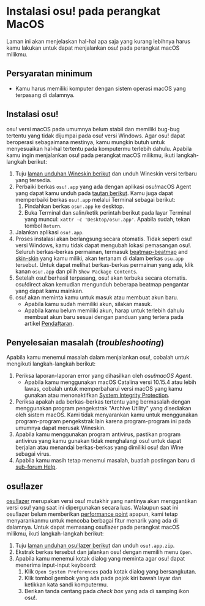# Instalasi osu! pada perangkat MacOS

Laman ini akan menjelaskan hal-hal apa saja yang kurang lebihnya harus kamu lakukan untuk dapat menjalankan osu! pada perangkat macOS milikmu.

## Persyaratan minimum

- Kamu harus memiliki komputer dengan sistem operasi macOS yang terpasang di dalamnya.

## Instalasi osu!

osu! versi macOS pada umumnya belum stabil dan memiliki bug-bug tertentu yang tidak dijumpai pada osu! versi Windows. Agar osu! dapat beroperasi sebagaimana mestinya, kamu mungkin butuh untuk menyesuaikan hal-hal tertentu pada komputermu terlebih dahulu. Apabila kamu ingin menjalankan osu! pada perangkat macOS milikmu, ikuti langkah-langkah berikut:

1. Tuju [laman unduhan Wineskin berikut](https://osu.ppy.sh/community/forums/topics/1106057) dan unduh Wineskin versi terbaru yang tersedia.
2. Perbaiki berkas `osu!.app` yang ada dengan aplikasi osu!macOS Agent yang dapat kamu unduh pada [tautan berikut](https://osu.ppy.sh/community/forums/topics/1036678). Kamu juga dapat memperbaiki berkas `osu!.app` melalui Terminal sebagai berikut:
   1. Pindahkan berkas `osu!.app` ke desktop.
   2. Buka Terminal dan salin/ketik perintah berikut pada layar Terminal yang muncul: `xattr -c 'Desktop/osu!.app'`. Apabila sudah, tekan tombol `Return`.  
3. Jalankan aplikasi `osu!.app`.
4. Proses instalasi akan berlangsung secara otomatis. Tidak seperti osu! versi Windows, kamu tidak dapat mengubah lokasi pemasangan osu!. Seluruh berkas-berkas permainan, termasuk [beatmap-beatmap](/wiki/Beatmap) and [skin-skin](/wiki/Skin) yang kamu miliki, akan tertanam di dalam berkas `osu.app` tersebut. Untuk dapat melihat berkas-berkas permainan yang ada, klik kanan `osu!.app` dan pilih `Show Package Contents`.
5. Setelah osu! berhasil terpasang, osu! akan terbuka secara otomatis. osu!direct akan kemudian mengunduh beberapa beatmap pengantar yang dapat kamu mainkan.
6. osu! akan meminta kamu untuk masuk atau membuat akun baru.
   - Apabila kamu sudah memiliki akun, silakan masuk.
   - Apabila kamu belum memiliki akun, harap untuk terlebih dahulu membuat akun baru sesuai dengan panduan yang tertera pada artikel [Pendaftaran](/wiki/Registration).

## Penyelesaian masalah (*troubleshooting*)

Apabila kamu menemui masalah dalam menjalankan osu!, cobalah untuk mengikuti langkah-langkah berikut:

1. Periksa laporan-laporan error yang dihasilkan oleh *osu!macOS Agent*.
   - Apabila kamu menggunakan macOS Catalina versi 10.15.4 atau lebih lawas, cobalah untuk memperbaharui versi macOS yang kamu gunakan atau menonaktifkan [System Integrity Protection](https://developer.apple.com/documentation/security/disabling_and_enabling_system_integrity_protection).
2. Periksa apakah ada berkas-berkas tertentu yang bermasalah dengan menggunakan program pengekstrak "Archive Utility" yang disediakan oleh sistem macOS. Kami tidak menyarankan kamu untuk menggunakan program-program pengekstrak lain karena program-program ini pada umumnya dapat merusak Wineskin.
3. Apabila kamu menggunakan program antivirus, pastikan program antivirus yang kamu gunakan tidak menghalangi osu! untuk dapat berjalan atau menandai berkas-berkas yang dimiliki osu! dan Wine sebagai virus.
4. Apabila kamu masih tetap menemui masalah, buatlah postingan baru di [sub-forum Help](https://osu.ppy.sh/community/forums/5).

## osu!lazer

[osu!lazer](https://github.com/ppy/osu) merupakan versi osu! mutakhir yang nantinya akan menggantikan versi osu! yang saat ini dipergunakan secara luas. Walaupun saat ini osu!lazer belum memberikan [performance point](/wiki/Performance_points) apapun, kami tetap menyarankanmu untuk mencoba berbagai fitur menarik yang ada di dalamnya. Untuk dapat memasang osu!lazer pada perangkat macOS milikmu, ikuti langkah-langkah berikut:

1. Tuju [laman unduhan osu!lazer berikut](https://github.com/ppy/osu/releases/latest) dan unduh `osu!.app.zip`.
2. Ekstrak berkas tersebut dan jalankan osu! dengan memilih menu `Open`.
3. Apabila kamu menemui kotak dialog yang meminta agar osu! dapat menerima input-input keyboard:
   1. Klik `Open System Preferences` pada kotak dialog yang bersangkutan.
   2. Klik tombol gembok yang ada pada pojok kiri bawah layar dan ketikkan kata sandi komputermu.
   3. Berikan tanda centang pada *check box* yang ada di samping ikon osu!.
